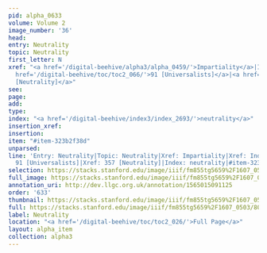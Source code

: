```yaml
---
pid: alpha_0633
volume: Volume 2
image_number: '36'
head: 
entry: Neutrality
topic: Neutrality
first_letter: N
xref: "<a href='/digital-beehive/alpha3/alpha_0459/'>Impartiality</a>|Indifferency|<a
  href='/digital-beehive/toc/toc2_066/'>91 [Universalists]</a>|<a href='/digital-beehive/toc/toc2_099/'>357
  [Neutrality]</a>"
see: 
page: 
add: 
type: 
index: "<a href='/digital-beehive/index3/index_2693/'>neutrality</a>"
insertion_xref: 
insertion: 
item: "#item-323b2f38d"
unparsed: 
line: 'Entry: Neutrality|Topic: Neutrality|Xref: Impartiality|Xref: Indifferency|Xref:
  91 [Universalists]|Xref: 357 [Neutrality]|Index: neutrality|#item-323b2f38d'
selection: https://stacks.stanford.edu/image/iiif/fm855tg5659%2F1607_0503/801,636,2994,554/full/0/default.jpg
full_image: https://stacks.stanford.edu/image/iiif/fm855tg5659%2F1607_0503/full/full/0/default.jpg
annotation_uri: http://dev.llgc.org.uk/annotation/1565015091125
order: '633'
thumbnail: https://stacks.stanford.edu/image/iiif/fm855tg5659%2F1607_0503/801,636,600,180/250,/0/default.jpg
full: https://stacks.stanford.edu/image/iiif/fm855tg5659%2F1607_0503/801,636,2994,554/full/0/default.jpg
label: Neutrality
location: "<a href='/digital-beehive/toc/toc2_026/'>Full Page</a>"
layout: alpha_item
collection: alpha3
---
```

